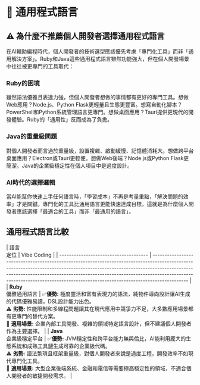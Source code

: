 # 💎 通用程式語言

## ⚠️ **為什麼不推薦個人開發者選擇通用程式語言**

在AI輔助編程時代，個人開發者的技術選型應該優先考慮「專門化工具」而非「通用解決方案」。Ruby和Java這些通用程式語言雖然功能強大，但在個人開發場景中往往被更專門的工具取代：

### Ruby的困境
雖然語法優雅且表達力強，但個人開發者想做的事情都有更好的專門工具。想做Web應用？Node.js、Python Flask更輕量且生態更豐富。想寫自動化腳本？PowerShell和Python系統管理語言更專門。想做桌面應用？Tauri提供更現代的開發體驗。Ruby的「通用性」反而成為了負擔。

### Java的重量級問題
對個人開發者而言過於重量級，設置複雜、啟動緩慢、記憶體消耗大。想做跨平台桌面應用？Electron或Tauri更輕便。想做Web後端？Node.js或Python Flask更簡潔。Java的企業級穩定性在個人項目中是過度設計。

### AI時代的選擇邏輯
當AI能幫你快速上手任何語言時，「學習成本」不再是考量重點，「解決問題的效率」才是關鍵。專門化的工具比通用語言更能快速達成目標，這就是為什麼個人開發者應該選擇「最適合的工具」而非「最通用的語言」。

## 通用程式語言比較

| 語言   
定位                     | Vibe Coding                                                                                                                                                                                                                                                                                                                             |
| ------------------------------------- | --------------------------------------------------------------------------------------------------------------------------------------------------------------------------------------------------------------------------------------------------------------------------------------------------------------------------------------- |
| **Ruby**   
優雅通用語言   | ✅**優勢:** 極度靈活和富有表現力的語法，純物件導向設計讓AI生成的代碼優雅易讀，DSL設計能力出色。  
⚠️ **劣勢:** 性能限制和多線程問題讓其在現代應用中競爭力不足，大多數應用場景都有更專門的替代方案。  
🎯 **適用場景:** 企業內部工具開發、複雜的領域特定語言設計，但不建議個人開發者作為主要選擇。         |
| **Java**   
企業級穩定平台 | ✅**優勢:** JVM穩定性和跨平台能力無與倫比，AI能利用龐大的生態系統和成熟工具鏈生成可靠的企業級代碼。  
⚠️ **劣勢:** 語法繁瑣且框架重量級，對個人開發者來說是過度工程，開發效率不如現代專門化工具。  
🎯 **適用場景:** 大型企業後端系統、金融和電信等需要極高穩定性的領域，不適合個人開發者的敏捷開發需求。 |